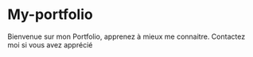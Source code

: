 # My-portfolio

Bienvenue sur mon Portfolio, apprenez à mieux me connaitre.
Contactez moi si vous avez apprécié

